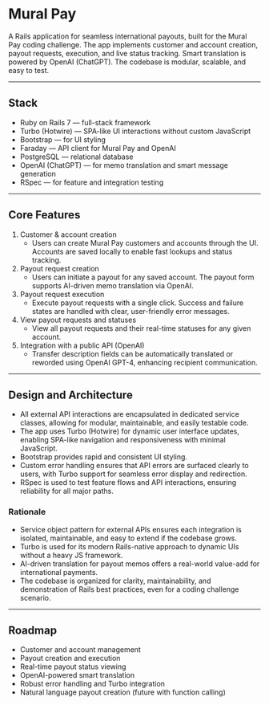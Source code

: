 # Mural Pay

A Rails application for seamless international payouts, built for the Mural Pay coding challenge. The app implements customer and account creation, payout requests, execution, and live status tracking. Smart translation is powered by OpenAI (ChatGPT). The codebase is modular, scalable, and easy to test.

---

## Stack

- Ruby on Rails 7 — full-stack framework
- Turbo (Hotwire) — SPA-like UI interactions without custom JavaScript
- Bootstrap — for UI styling
- Faraday — API client for Mural Pay and OpenAI
- PostgreSQL — relational database
- OpenAI (ChatGPT) — for memo translation and smart message generation
- RSpec — for feature and integration testing

---

## Core Features

1. Customer & account creation
    - Users can create Mural Pay customers and accounts through the UI. Accounts are saved locally to enable fast lookups and status tracking.
2. Payout request creation
    - Users can initiate a payout for any saved account. The payout form supports AI-driven memo translation via OpenAI.
3. Payout request execution
    - Execute payout requests with a single click. Success and failure states are handled with clear, user-friendly error messages.
4. View payout requests and statuses
    - View all payout requests and their real-time statuses for any given account.
5. Integration with a public API (OpenAI)
    - Transfer description fields can be automatically translated or reworded using OpenAI GPT-4, enhancing recipient communication.

---

## Design and Architecture

- All external API interactions are encapsulated in dedicated service classes, allowing for modular, maintainable, and easily testable code.
- The app uses Turbo (Hotwire) for dynamic user interface updates, enabling SPA-like navigation and responsiveness with minimal JavaScript.
- Bootstrap provides rapid and consistent UI styling.
- Custom error handling ensures that API errors are surfaced clearly to users, with Turbo support for seamless error display and redirection.
- RSpec is used to test feature flows and API interactions, ensuring reliability for all major paths.

### Rationale

- Service object pattern for external APIs ensures each integration is isolated, maintainable, and easy to extend if the codebase grows.
- Turbo is used for its modern Rails-native approach to dynamic UIs without a heavy JS framework.
- AI-driven translation for payout memos offers a real-world value-add for international payments.
- The codebase is organized for clarity, maintainability, and demonstration of Rails best practices, even for a coding challenge scenario.

---

## Roadmap

- Customer and account management
- Payout creation and execution
- Real-time payout status viewing
- OpenAI-powered smart translation
- Robust error handling and Turbo integration
- Natural language payout creation (future with function calling)


